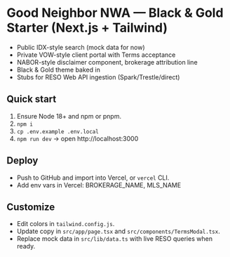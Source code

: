 # Good Neighbor NWA — Black & Gold Starter (Next.js + Tailwind)

- Public IDX-style search (mock data for now)
- Private VOW-style client portal with Terms acceptance
- NABOR-style disclaimer component, brokerage attribution line
- Black & Gold theme baked in
- Stubs for RESO Web API ingestion (Spark/Trestle/direct)

## Quick start
1) Ensure Node 18+ and npm or pnpm.
2) `npm i`
3) `cp .env.example .env.local`
4) `npm run dev` → open http://localhost:3000

## Deploy
- Push to GitHub and import into Vercel, or `vercel` CLI.
- Add env vars in Vercel: BROKERAGE_NAME, MLS_NAME

## Customize
- Edit colors in `tailwind.config.js`.
- Update copy in `src/app/page.tsx` and `src/components/TermsModal.tsx`.
- Replace mock data in `src/lib/data.ts` with live RESO queries when ready.

